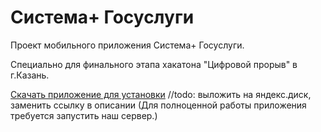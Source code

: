 # Система+ Госуслуги

Проект мобильного приложения Система+ Госуслуги.

Специально для финального этапа хакатона "Цифровой прорыв" в г.Казань.

[Скачать приложение для установки](https://stub) //todo: выложить на яндекс.диск, заменить ссылку в описании
(Для полноценной работы приложения требуется запустить наш сервер.)
